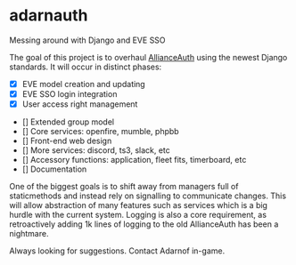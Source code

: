 # adarnauth
Messing around with Django and EVE SSO

The goal of this project is to overhaul [AllianceAuth](https://github.com/R4stl1n/allianceauth) using the newest Django standards. It will occur in distinct phases:

- [x] EVE model creation and updating
- [x] EVE SSO login integration
- [x] User access right management
- [] Extended group model
- [] Core services: openfire, mumble, phpbb
- [] Front-end web design
- [] More services: discord, ts3, slack, etc
- [] Accessory functions: application, fleet fits, timerboard, etc
- [] Documentation

One of the biggest goals is to shift away from managers full of staticmethods and instead rely on signalling to communicate changes. This will allow abstraction of many features such as services which is a big hurdle with the current system. Logging is also a core requirement, as retroactively adding 1k lines of logging to the old AllianceAuth has been a nightmare.

Always looking for suggestions. Contact Adarnof in-game.
